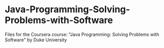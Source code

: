 # Java-Programming-Solving-Problems-with-Software
Files for the Coursera course: "Java Programming: Solving Problems with Software" by Duke University
